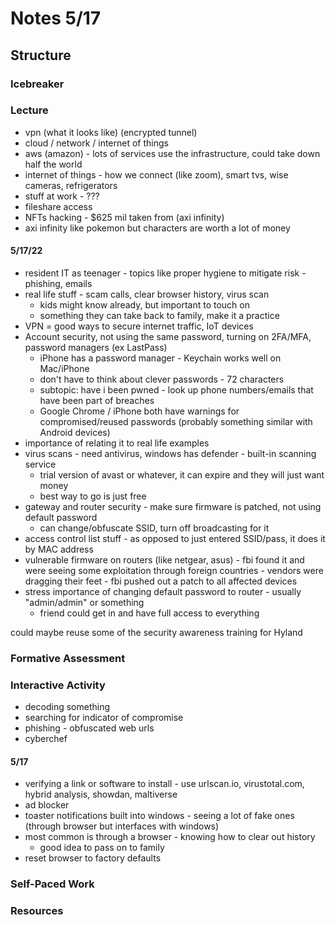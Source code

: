 # Notes 5/17

## Structure

### Icebreaker


### Lecture
- vpn (what it looks like) (encrypted tunnel)
- cloud / network / internet of things
- aws (amazon) - lots of services use the infrastructure, could take down half the world
- internet of things - how we connect (like zoom), smart tvs, wise cameras, refrigerators
- stuff at work - ???
- fileshare access
- NFTs hacking - $625 mil taken from (axi infinity)
- axi infinity like pokemon but characters are worth a lot of money

#### 5/17/22
- resident IT as teenager - topics like proper hygiene to mitigate risk - phishing, emails
- real life stuff - scam calls, clear browser history, virus scan
    - kids might know already, but important to touch on
    - something they can take back to family, make it a practice
- VPN = good ways to secure internet traffic, IoT devices
- Account security, not using the same password, turning on 2FA/MFA, password managers (ex LastPass)
    - iPhone has a password manager - Keychain works well on Mac/iPhone
    - don't have to think about clever passwords - 72 characters
    - subtopic: have i been pwned - look up phone numbers/emails that have been part of breaches
    - Google Chrome / iPhone both have warnings for compromised/reused passwords (probably something similar with Android devices)
- importance of relating it to real life examples
- virus scans - need antivirus, windows has defender - built-in scanning service
    - trial version of avast or whatever, it can expire and they will just want money
    - best way to go is just free
- gateway and router security - make sure firmware is patched, not using default password
    - can change/obfuscate SSID, turn off broadcasting for it
- access control list stuff - as opposed to just entered SSID/pass, it does it by MAC address
- vulnerable firmware on routers (like netgear, asus) - fbi found it and were seeing some exploitation through foreign countries - vendors were dragging their feet - fbi pushed out a patch to all affected devices
- stress importance of changing default password to router - usually "admin/admin" or something
    - friend could get in and have full access to everything

could maybe reuse some of the security awareness training for Hyland

### Formative Assessment


### Interactive Activity
- decoding something
- searching for indicator of compromise
- phishing - obfuscated web urls
- cyberchef

#### 5/17
- verifying a link or software to install - use urlscan.io, virustotal.com, hybrid analysis, showdan, maltiverse
- ad blocker
- toaster notifications built into windows - seeing a lot of fake ones (through browser but interfaces with windows)
- most common is through a browser - knowing how to clear out history
    - good idea to pass on to family
- reset browser to factory defaults

### Self-Paced Work


### Resources